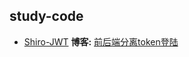 ## study-code

- [Shiro-JWT](https://github.com/piiig/study-code/tree/master/shiro-jwt) 	**博客:** [前后端分离token登陆](http://120.79.93.103:4000/2020/07/13/前后端分离token登陆/)

